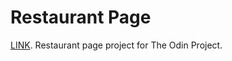 # Restaurant Page

[LINK](https://kxrn0.github.io/Restaurant-Page/). Restaurant page project for The Odin Project.